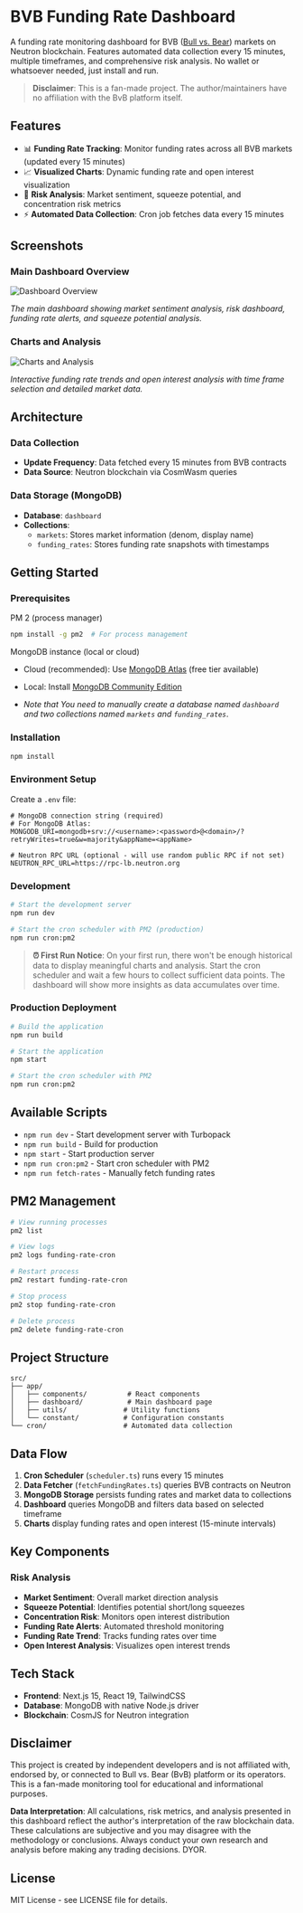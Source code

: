 # BVB Funding Rate Dashboard

A funding rate monitoring dashboard for BVB ([Bull vs. Bear](https://bullbear.zone/)) markets on Neutron blockchain. Features automated data collection every 15 minutes, multiple timeframes, and comprehensive risk analysis. No wallet or whatsoever needed, just install and run.

> **Disclaimer**: This is a fan-made project. The author/maintainers have no affiliation with the BvB platform itself.

## Features

- 📊 **Funding Rate Tracking**: Monitor funding rates across all BVB markets (updated every 15 minutes)
- 📈 **Visualized Charts**: Dynamic funding rate and open interest visualization
- 🚨 **Risk Analysis**: Market sentiment, squeeze potential, and concentration risk metrics
- ⚡ **Automated Data Collection**: Cron job fetches data every 15 minutes

## Screenshots

### Main Dashboard Overview

![Dashboard Overview](assets/dashboard-overview.png)

_The main dashboard showing market sentiment analysis, risk dashboard, funding rate alerts, and squeeze potential analysis._

### Charts and Analysis

![Charts and Analysis](assets/charts-analysis.png)

_Interactive funding rate trends and open interest analysis with time frame selection and detailed market data._

## Architecture

### Data Collection

- **Update Frequency**: Data fetched every 15 minutes from BVB contracts
- **Data Source**: Neutron blockchain via CosmWasm queries

### Data Storage (MongoDB)

- **Database**: `dashboard`
- **Collections**:
  - `markets`: Stores market information (denom, display name)
  - `funding_rates`: Stores funding rate snapshots with timestamps

## Getting Started

### Prerequisites

PM 2 (process manager)

```bash
npm install -g pm2  # For process management
```

MongoDB instance (local or cloud)

- Cloud (recommended): Use [MongoDB Atlas](https://www.mongodb.com/cloud/atlas) (free tier available)
- Local: Install [MongoDB Community Edition](https://www.mongodb.com/docs/manual/installation/)

- _Note that You need to manually create a database named `dashboard` and two collections named `markets` and `funding_rates`_.

### Installation

```bash
npm install
```

### Environment Setup

Create a `.env` file:

```env
# MongoDB connection string (required)
# For MongoDB Atlas:
MONGODB_URI=mongodb+srv://<username>:<password>@<domain>/?retryWrites=true&w=majority&appName=<appName>

# Neutron RPC URL (optional - will use random public RPC if not set)
NEUTRON_RPC_URL=https://rpc-lb.neutron.org
```

### Development

```bash
# Start the development server
npm run dev

# Start the cron scheduler with PM2 (production)
npm run cron:pm2
```

> **⏰ First Run Notice**: On your first run, there won't be enough historical data to display meaningful charts and analysis. Start the cron scheduler and wait a few hours to collect sufficient data points. The dashboard will show more insights as data accumulates over time.

### Production Deployment

```bash
# Build the application
npm run build

# Start the application
npm start

# Start the cron scheduler with PM2
npm run cron:pm2
```

## Available Scripts

- `npm run dev` - Start development server with Turbopack
- `npm run build` - Build for production
- `npm start` - Start production server
- `npm run cron:pm2` - Start cron scheduler with PM2
- `npm run fetch-rates` - Manually fetch funding rates

## PM2 Management

```bash
# View running processes
pm2 list

# View logs
pm2 logs funding-rate-cron

# Restart process
pm2 restart funding-rate-cron

# Stop process
pm2 stop funding-rate-cron

# Delete process
pm2 delete funding-rate-cron
```

## Project Structure

```
src/
├── app/
│   ├── components/          # React components
│   ├── dashboard/           # Main dashboard page
│   ├── utils/              # Utility functions
│   └── constant/           # Configuration constants
└── cron/                   # Automated data collection
```

## Data Flow

1. **Cron Scheduler** (`scheduler.ts`) runs every 15 minutes
2. **Data Fetcher** (`fetchFundingRates.ts`) queries BVB contracts on Neutron
3. **MongoDB Storage** persists funding rates and market data to collections
4. **Dashboard** queries MongoDB and filters data based on selected timeframe
5. **Charts** display funding rates and open interest (15-minute intervals)

## Key Components

### Risk Analysis

- **Market Sentiment**: Overall market direction analysis
- **Squeeze Potential**: Identifies potential short/long squeezes
- **Concentration Risk**: Monitors open interest distribution
- **Funding Rate Alerts**: Automated threshold monitoring
- **Funding Rate Trend**: Tracks funding rates over time
- **Open Interest Analysis**: Visualizes open interest trends

## Tech Stack

- **Frontend**: Next.js 15, React 19, TailwindCSS
- **Database**: MongoDB with native Node.js driver
- **Blockchain**: CosmJS for Neutron integration

## Disclaimer

This project is created by independent developers and is not affiliated with, endorsed by, or connected to Bull vs. Bear (BvB) platform or its operators. This is a fan-made monitoring tool for educational and informational purposes.

**Data Interpretation**: All calculations, risk metrics, and analysis presented in this dashboard reflect the author's interpretation of the raw blockchain data. These calculations are subjective and you may disagree with the methodology or conclusions. Always conduct your own research and analysis before making any trading decisions. DYOR.

## License

MIT License - see LICENSE file for details.
